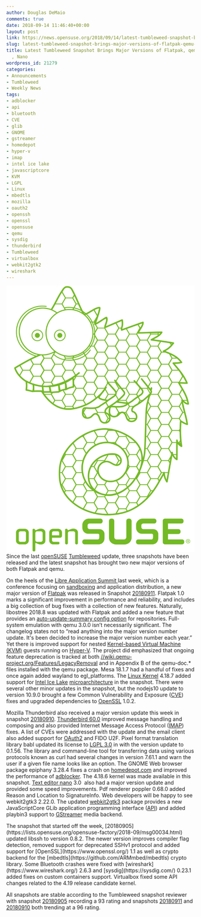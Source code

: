 ```yaml
---
author: Douglas DeMaio
comments: true
date: 2018-09-14 11:46:40+00:00
layout: post
link: https://news.opensuse.org/2018/09/14/latest-tumbleweed-snapshot-brings-major-versions-of-flatpak-qemu-thunderbird-nano/
slug: latest-tumbleweed-snapshot-brings-major-versions-of-flatpak-qemu-thunderbird-nano
title: Latest Tumbleweed Snapshot Brings Major Versions of Flatpak, qemu, Thunderbird
  , Nano
wordpress_id: 21279
categories:
- Announcements
- Tumbleweed
- Weekly News
tags:
- adblocker
- api
- bluetooth
- CVE
- glib
- GNOME
- gstreamer
- homedepot
- hyper-v
- imap
- intel ice lake
- javascriptcore
- KVM
- LGPL
- Linux
- mbedtls
- mozilla
- oauth2
- openssh
- openssl
- opensuse
- qemu
- sysdig
- thunderbird
- Tumbleweed
- virtualbox
- webkit2gtk2
- wireshark
---
```


![](/wp-content/uploads/2017/06/geekoshirt.png)Since the last [openSUSE](https://www.opensuse.org/) [Tumbleweed](https://en.opensuse.org/Portal:Tumbleweed) update, three snapshots have been released and the latest snapshot has brought two new major versions of both Flatpak and qemu.

On the heels of the [Libre Application Summit ](https://las.gnome.org/conferences/LAS)last week, which is a conference focusing on [sandboxing](https://en.wikipedia.org/wiki/Sandbox_(computer_security)) and application distribution, a new major version of [Flatpak](https://flatpak.org/) was released in Snapshot [20180911](https://lists.opensuse.org/opensuse-factory/2018-09/msg00054.html). Flatpak 1.0 marks a significant improvement in performance and reliability, and includes a big collection of bug fixes with a collection of new features. Naturally, libostree 2018.8 was updated with Flatpak and added a new feature that provides an [auto-update-summary config option](https://github.com/ostreedev/ostree/pull/1681) for repositories. Full-system emulation with qemu 3.0.0 isn’t necessarily significant. The changelog states not to “read anything into the major version number update. It's been decided to increase the major version number each year.” Yet there is improved support for nested [Kernel-based Virtual Machine (KVM)](https://en.wikipedia.org/wiki/Kernel-based_Virtual_Machine) guests running on [Hyper-V](https://en.wikipedia.org/wiki/Hyper-V). The project did emphasized that ongoing feature deprecation is tracked at both [//wiki.qemu-project.org/Features/LegacyRemoval](//wiki.qemu-project.org/Features/LegacyRemoval) and in Appendix B of the qemu-doc.* files installed with the qemu package. Mesa 18.1.7 had a handful of fixes and once again added wayland to egl_platforms. The [Linux Kernel](https://www.kernel.org/) 4.18.7 added support for [Intel Ice Lake](https://en.wikipedia.org/wiki/Ice_Lake_(microarchitecture)) [microarchitecture](https://en.wikipedia.org/wiki/Microarchitecture) in the snapshot. There were several other minor updates in the snapshot, but the nodejs10 update to version 10.9.0 brought a few Common Vulnerability and Exposure ([CVE](https://en.wikipedia.org/wiki/Common_Vulnerabilities_and_Exposures)) fixes and upgraded dependencies to [OpenSSL](https://www.openssl.org/) 1.0.2.

Mozilla Thunderbird also received a major version update this week in snapshot [20180910](https://lists.opensuse.org/opensuse-factory/2018-09/msg00049.html). [Thunderbird 60.0](https://www.thunderbird.net/en-US/thunderbird/60.0/releasenotes/) improved message handling and composing and also provided Internet Message Access Protocol ([IMAP](https://en.wikipedia.org/wiki/Internet_Message_Access_Protocol)) fixes. A list of CVEs were addressed with the update and the email client also added support for [OAuth2](https://www.digitalocean.com/community/tutorials/an-introduction-to-oauth-2) and FIDO U2F. Pixel format translation library babl updated its license to [LGPL 3.0](https://www.gnu.org/licenses/lgpl-3.0.en.html) in with the version update to 0.1.56. The library and command-line tool for transferring data using various protocols known as curl had several changes in version 7.61.1 and warn the user if a given file name looks like an option. The GNOME Web browser package epiphany 3.28.4 fixes a crash on [homedepot.com](https://www.homedepot.com/) and improved the performance of [adblocker](https://addons.mozilla.org/en-US/firefox/addon/adblock-plus/). The 4.18.6 kernel was made available in this snapshot. [Text editor nano](https://www.nano-editor.org/) 3.0  also had a major version update and provided some speed improvements. Pdf renderer poppler 0.68.0 added Reason and Location to SignatureInfo. Web developers will be happy to see webkit2gtk3 2.22.0. The updated [webkit2gtk3](https://webkitgtk.org/) package provides a new JavaScriptCore GLib application programming interface ([API](https://en.wikipedia.org/wiki/Application_programming_interface)) and added playbin3 support to [GStreamer](https://gstreamer.freedesktop.org/) media backend.

<!-- more -->The snapshot that started off the week, [20180905](https://lists.opensuse.org/opensuse-factory/2018-09/msg00034.html) updated libssh to version 0.8.2. The newer version improves compiler flag detection, removed support for deprecated SSHv1 protocol and added support for [OpenSSL](https://www.openssl.org/) 1.1 as well as crypto backend for the [mbedtls](https://github.com/ARMmbed/mbedtls) crypto library. Some Bluetooth crashes were fixed with [wireshark](https://www.wireshark.org/) 2.6.3 and [sysdig](https://sysdig.com/) 0.23.1 added fixes on custom containers support. Virtualbox fixed some API changes related to the 4.19 release candidate kernel.

All snapshots are stable according to the Tumbleweed snapshot reviewer with snapshot [20180905](https://lists.opensuse.org/opensuse-factory/2018-09/msg00034.html) recording a 93 rating and snapshots [20180911](https://lists.opensuse.org/opensuse-factory/2018-09/msg00054.html) and [20180910](https://lists.opensuse.org/opensuse-factory/2018-09/msg00049.html) both trending at a 96 rating.

